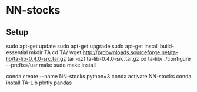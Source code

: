 # NN-stocks

## Setup 
sudo apt-get update
sudo apt-get upgrade
sudo apt-get install build-essential
mkdir TA
cd TA/
wget http://prdownloads.sourceforge.net/ta-lib/ta-lib-0.4.0-src.tar.gz
tar -xzf ta-lib-0.4.0-src.tar.gz
cd ta-lib/
./configure --prefix=/usr
make
sudo make install

conda create --name NN-stocks python=3
conda activate NN-stocks
conda install TA-Lib plotly pandas


